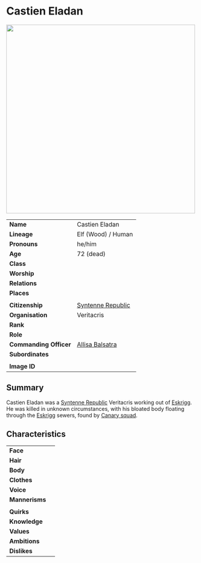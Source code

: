 # Castien Eladan

<img src="https://raw.githubusercontent.com/jesskelsall/astarus-images/main/characters/portraits/imageid.png" height="500" />

|||
| --- | --- |
| **Name** | Castien Eladan | character.3
| **Lineage** | Elf (Wood) / Human |
| **Pronouns** | he/him |
| **Age** | 72 (dead) |
| **Class** | |
| **Worship** | |
| **Relations** | |
| **Places** | |
|||
| **Citizenship** | [Syntenne Republic](../civilisations/syntenne-republic/syntenne-republic.md) |
| **Organisation** | Veritacris |
| **Rank** | |
| **Role** | |
| **Commanding Officer** | [Allisa Balsatra](allisa-balsatra.md) |
| **Subordinates** | |
|||
| **Image ID** | |

## Summary

Castien Eladan was a [Syntenne Republic](../civilisations/syntenne-republic/syntenne-republic.md) Veritacris working out of [Eskrigg](../places/settlements/cities/eskrigg.md). He was killed in unknown circumstances, with his bloated body floating through the [Eskrigg](../places/settlements/cities/eskrigg.md) sewers, found by [Canary squad](../organisations/government/astorrel/squads/canary-squad.md).

## Characteristics

| | |
| --- | --- |
| **Face** | | characteristics.2
| **Hair** | |
| **Body** | |
| **Clothes** | |
| **Voice** | |
| **Mannerisms** | |
| | |
| **Quirks** | |
| **Knowledge** | |
| **Values** | |
| **Ambitions** | |
| **Dislikes** | |
